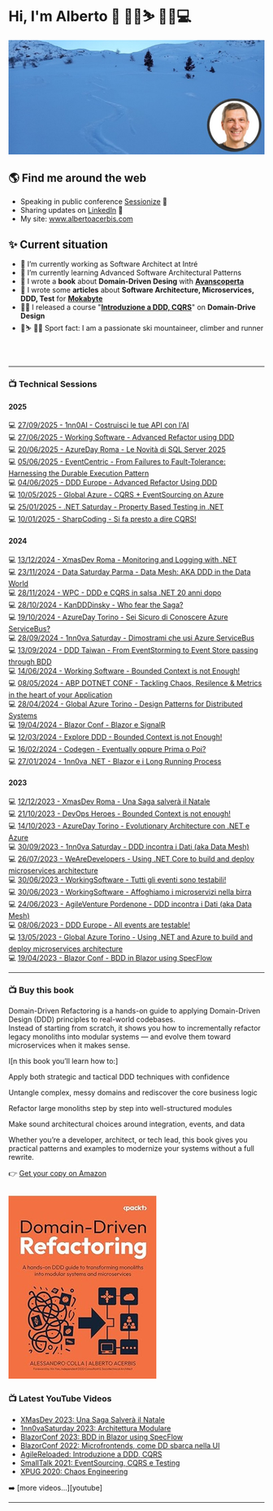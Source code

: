 # Hi, I'm Alberto 👋 🚴🏃⛷ 🧗‍♂️💻

![Alberto](home.jpg)

## 🌎 Find me around the web

- Speaking in public conference <a href="https://sessionize.com/alberto-acerbis8252/" target="_blank">Sessionize</a> 🎦
- Sharing updates on <a href="https://www.linkedin.com/in/aacerbis/">LinkedIn</a> 💼
- My site: <a href="https://www.albertoacerbis.com/" target="_blank">www.albertoacerbis.com</a>

## ✨ Current situation

- 🔭 I’m currently working as Software Architect at Intré
- 🌱 I’m currently learning Advanced Software Architectural Patterns
- 📙 I wrote a **book** about **Domain-Driven Desing** with **[Avanscoperta](https://leanpub.com/cronache-di-domain-driven-design)**
- 📙 I wrote some **articles** about **Software Architecture, Microservices, DDD, Test** for **[Mokabyte](https://www.mokabyte.it/autore/alberto-acerbis/)**
- 🧙‍♂️ I released a course "**[Introduzione a DDD, CQRS](https://agilereloaded.it/corsi/corso-ddd-cqrs-pattern/)**" on **Domain-Drive Design**
- 🏃⛷ 🧗‍♂️ Sport fact: I am a passionate ski mountaineer, climber and runner

<br />
<br />

---

### 📺 Technical Sessions

#### 2025

💻 [27/09/2025 - 1nn0AI - Costruisci le tue API con l'AI](https://github.com/Ace68/1nn0vAI-2025)  
💻 [27/06/2025 - Working Software - Advanced Refactor using DDD](https://github.com/BrewUp/DDD-Europe-2025)  
💻 [20/06/2025 - AzureDay Roma - Le Novità di SQL Server 2025](https://github.com/Ace68/AzureDayRome-2025)  
💻 [05/06/2025 - EventCentric - From Failures to Fault-Tolerance: Harnessing the Durable Execution Pattern](https://github.com/BrewUp/DDD-Europe-2025)  
💻 [04/06/2025 - DDD Europe - Advanced Refactor Using DDD](https://github.com/BrewUp/DDD-Europe-2025)  
💻 [10/05/2025 - Global Azure - CQRS + EventSourcing on Azure](https://github.com/Ace68/GlobalAzure-2025)  
💻 [25/01/2025 - .NET Saturday - Property Based Testing in .NET](https://github.com/Ace68/PropertyBasedTest)  
💻 [10/01/2025 - SharpCoding - Si fa presto a dire CQRS!](https://github.com/Ace68/CQRS-With-DotNET)  

#### 2024

💻 [13/12/2024 - XmasDev Roma - Monitoring and Logging with .NET](https://github.com/Ace68/MonitoringAndLoggingWithDotNet)  
💻 [23/11/2024 - Data Saturday Parma - Data Mesh: AKA DDD in the Data World](https://datasaturdays.com/Event/20241123-datasaturday0064#schedule)  
💻 [28/11/2024 - WPC - DDD e CQRS in salsa .NET 20 anni dopo](https://github.com/Ace68/DDD-With-DotNET)  
💻 [28/10/2024 - KanDDDinsky - Who fear the Saga?](https://github.com/BrewUp/KanDDDisky-2024)  
💻 [19/10/2024 - AzureDay Torino - Sei Sicuro di Conoscere Azure ServiceBus?](https://github.com/Ace68/AzureDay-2024/)  
💻 [28/09/2024 - 1nn0va Saturday - Dimostrami che usi Azure ServiceBus](https://1nn0vasat2024.1nn0va.it/agenda.html)  
💻 [13/09/2024 - DDD Taiwan - From EventStorming to Event Store passing through BDD](https://github.com/BrewUp/EventStoreDB-Course-2024)  
💻 [14/06/2024 - Working Software - Bounded Context is not Enough!](https://github.com/BrewUp/DDD-Explore-2024)  
💻 [08/05/2024 - ABP DOTNET CONF - Tackling Chaos, Resilence & Metrics in the heart of your Application](https://github.com/BrewUp/ChaosAndResilience)  
💻 [28/04/2024 - Global Azure Torino - Design Patterns for Distributed Systems](https://github.com/Ace68/PatternsOfDistributedSystems)  
💻 [19/04/2024 - Blazor Conf - Blazor e SignalR](https://github.com/Ace68/BlazorAndDistributedSystems)  
💻 [12/03/2024 - Explore DDD - Bounded Context is not Enough!](https://github.com/BrewUp/DDD-Explore-2024)  
💻 [16/02/2024 - Codegen - Eventually oppure Prima o Poi?](https://github.com/Ace68/CloudGen-2024)  
💻 [27/01/2024 - 1nn0va .NET - Blazor e i Long Running Process](https://github.com/Ace68/BlazorAndDistributedSystems)  

#### 2023

💻 [12/12/2023 - XmasDev Roma - Una Saga salverà il Natale](https://github.com/Ace68/XmasDev2023)  
💻 [21/10/2023 - DevOps Heroes - Bounded Context is not enough!](https://github.com/BrewUp/DDD-Explore-2024)  
💻 [14/10/2023 - AzureDay Torino - Evolutionary Architecture con .NET e Azure](https://github.com/Ace68/AzureDay-2023)  
💻 [30/09/2023 - 1nn0va Saturday - DDD incontra i Dati (aka Data Mesh)](https://www.communityevents.it/1nn0va-saturday-2023)  
💻 [26/07/2023 - WeAreDevelopers - Using .NET Core to build and deploy microservices architecture](https://github.com/BrewUp/ModularArchitecture)  
💻 [30/06/2023 - WorkingSoftware - Tutti gli eventi sono testabili!](https://github.com/BrewUp/BrewUp-DDD_Europe_2023)  
💻 [30/06/2023 - WorkingSoftware - Affoghiamo i microservizi nella birra](https://github.com/BrewUp/WorkingSoftware-2023)  
💻 [24/06/2023 - AgileVenture Pordenone - DDD incontra i Dati (aka Data Mesh)](https://agilemovement.it/venture/2023/pordenone/)  
💻 [08/06/2023 - DDD Europe - All events are testable!](https://github.com/BrewUp/BrewUp-DDD_Europe_2023)  
💻 [13/05/2023 - Global Azure Torino - Using .NET and Azure to build and deploy microservices architecture](https://github.com/BrewUp/ModularArchitecture)  
💻 [19/04/2023 - Blazor Conf - BDD in Blazor using SpecFlow](https://github.com/Ace68/BlazorConf2023)  

---

### 📺 Buy this book

Domain-Driven Refactoring
 is a hands-on guide to applying Domain-Driven Design (DDD) principles to real-world codebases.  
 Instead of starting from scratch, it shows you how to incrementally refactor legacy monoliths into modular systems — and evolve them toward microservices when it makes sense.

I[n this book you’ll learn how to:]

Apply both strategic and tactical DDD techniques with confidence

Untangle complex, messy domains and rediscover the core business logic

Refactor large monoliths step by step into well-structured modules

Make sound architectural choices around integration, events, and data

Whether you’re a developer, architect, or tech lead, this book gives you practical patterns and examples to modernize your systems without a full rewrite.

👉 [Get your copy on Amazon](https://www.amazon.it/Domain-Driven-Refactoring-hands-transforming-microservices/dp/1835889107)

![Book](DDR-Book.jpg)
---

### 📺 Latest YouTube Videos

<!-- YOUTUBE:START -->
- [XMasDev 2023: Una Saga Salverà il Natale](https://www.youtube.com/watch?v=mlGbym11R7Y)
- [1nn0vaSaturday 2023: Architettura Modulare](https://www.youtube.com/watch?v=eRkjxo21exM&pp=ygUPYWxiZXJ0byBhY2VyYmlz)
- [BlazorConf 2023: BDD in Blazor using SpecFlow](https://www.youtube.com/watch?v=CMjFXxnLSqQ)
- [BlazorConf 2022: Microfrontends, come DD sbarca nella UI](https://www.youtube.com/watch?v=DfhiXx0NYIY&pp=ygUPYWxiZXJ0byBhY2VyYmlz)
- [AgileReloaded: Introduzione a DDD, CQRS](https://www.youtube.com/watch?v=3fCrSqaTzsc)
- [SmallTalk 2021: EventSourcing, CQRS e Testing](https://www.youtube.com/watch?v=k5jPpWFJF3A&t=643s)
- [XPUG 2020: Chaos Engineering](https://www.youtube.com/watch?v=KayvO4K9OwY&pp=ygUPYWxiZXJ0byBhY2VyYmlz)
<!-- YOUTUBE:END -->

➡️ [more videos...][youtube]

---
